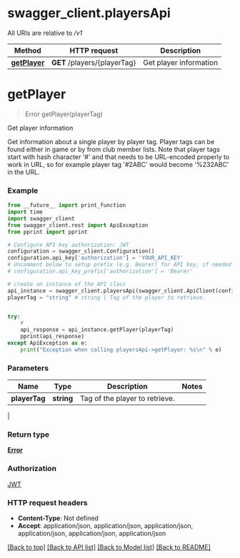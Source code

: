 # swagger_client.playersApi

All URIs are relative to */v1*

Method | HTTP request | Description
------------- | ------------- | -------------
[**getPlayer**](playersApi.md#getPlayer) | **GET** /players/{playerTag} | Get player information

# **getPlayer**
> Error getPlayer(playerTag)

Get player information

Get information about a single player by player tag. Player tags can be found either in game or by from club member lists. Note that player tags start with hash character '#' and that needs to be URL-encoded properly to work in URL, so for example player tag '#2ABC' would become '%232ABC' in the URL.


### Example
```python
from __future__ import print_function
import time
import swagger_client
from swagger_client.rest import ApiException
from pprint import pprint

# Configure API key authorization: JWT
configuration = swagger_client.Configuration()
configuration.api_key['authorization'] = 'YOUR_API_KEY'
# Uncomment below to setup prefix (e.g. Bearer) for API key, if needed
# configuration.api_key_prefix['authorization'] = 'Bearer'

# create an instance of the API class
api_instance = swagger_client.playersApi(swagger_client.ApiClient(configuration))
playerTag = "string" # string | Tag of the player to retrieve.


try:
    # 
    api_response = api_instance.getPlayer(playerTag)
    pprint(api_response)
except ApiException as e:
    print("Exception when calling playersApi->getPlayer: %s\n" % e)
```

### Parameters

Name | Type | Description  | Notes
------------- | ------------- | ------------- | -------------
 **playerTag** | **string**| Tag of the player to retrieve.
 | 

### Return type

[**Error**](object.md)

### Authorization

[JWT](../README.md#JWT)

### HTTP request headers

 - **Content-Type**: Not defined
 - **Accept**: application/json, application/json, application/json, application/json, application/json, application/json

[[Back to top]](#) [[Back to API list]](../README.md#documentation-for-api-endpoints) [[Back to Model list]](../README.md#documentation-for-models) [[Back to README]](../README.md)

